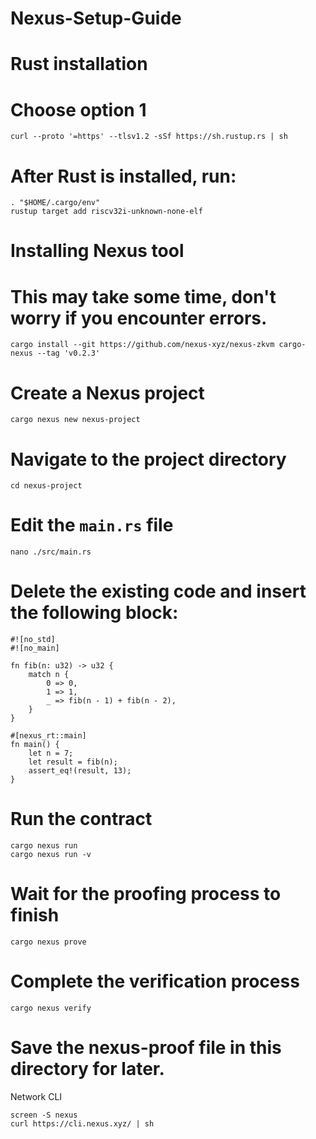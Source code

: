 # Nexus-Setup-Guide

# Rust installation

# Choose option 1
```
curl --proto '=https' --tlsv1.2 -sSf https://sh.rustup.rs | sh
```

# After Rust is installed, run:
```
. "$HOME/.cargo/env"
rustup target add riscv32i-unknown-none-elf
```

# Installing Nexus tool

# This may take some time, don't worry if you encounter errors.
```
cargo install --git https://github.com/nexus-xyz/nexus-zkvm cargo-nexus --tag 'v0.2.3'
```
# Create a Nexus project
```
cargo nexus new nexus-project
```

# Navigate to the project directory
```
cd nexus-project
```

# Edit the `main.rs` file
```
nano ./src/main.rs
```
# Delete the existing code and insert the following block:
```
#![no_std]
#![no_main]

fn fib(n: u32) -> u32 {
    match n {
        0 => 0,
        1 => 1,
        _ => fib(n - 1) + fib(n - 2),
    }
}

#[nexus_rt::main]
fn main() {
    let n = 7;
    let result = fib(n);
    assert_eq!(result, 13);
}
```

# Run the contract
```
cargo nexus run
cargo nexus run -v
```

# Wait for the proofing process to finish
```
cargo nexus prove
```

# Complete the verification process
```
cargo nexus verify
```

# Save the nexus-proof file in this directory for later.

Network CLI
```
screen -S nexus
curl https://cli.nexus.xyz/ | sh
```
